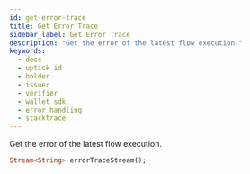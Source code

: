 ```yaml
---
id: get-error-trace
title: Get Error Trace
sidebar_label: Get Error Trace
description: "Get the error of the latest flow execution."
keywords:
  - docs
  - uptick id
  - holder
  - issuer
  - verifier
  - wallet sdk
  - error handling
  - stacktrace
---
```


Get the error of the latest flow execution.

```dart
Stream<String> errorTraceStream();
```
